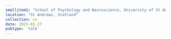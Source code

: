```yaml
---
smallitem1: "School of Psychology and Neuroscience, University of St Andrews"
location: "St Andrews, Scotland"
collection: cv
date: 2023-01-27
pubtype: 'talk'
---
```

